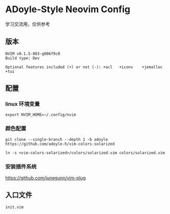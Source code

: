# ADoyle-Style Neovim Config

学习交流用，仅供参考

## 版本

```
NVIM v0.1.5-803-g006f9c0
Build type: Dev

Optional features included (+) or not (-): +acl   +iconv    +jemalloc +tui
```

## 配置

### linux 环境变量

`export NVIM_HOME=~/.config/nvim`

### 颜色配置

`git clone --single-branch --depth 1 -b adoyle https://github.com/adoyle-h/vim-colors-solarized`

`ln -s <vim-colors-solarized>/colors/solarized.vim colors/solarized.vim`


### 安装插件系统

https://github.com/junegunn/vim-plug


## 入口文件

`init.vim`
